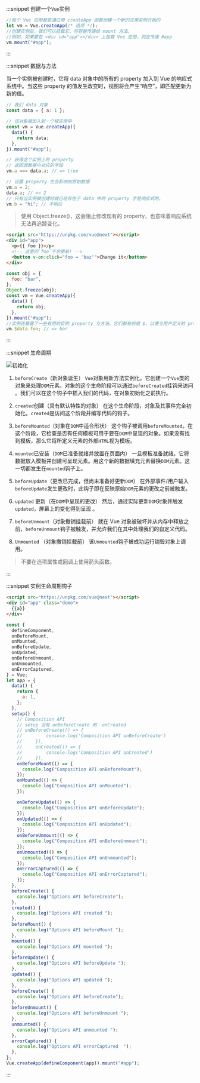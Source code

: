 :::snippet 创建一个`Vue`实例

```javascript
//每个 Vue 应用都是通过用 createApp 函数创建一个新的应用实例开始的
let vm = Vue.createApp(/* 选项 */);
//创建实例后，我们可以挂载它，将容器传递给 mount 方法。
//例如，如果要在 <div id="app"></div> 上挂载 Vue 应用，则应传递 #app
vm.mount("#app");
```

:::

:::snippet 数据与方法

当一个实例被创建时，它将 data 对象中的所有的 property 加入到 Vue 的响应式系统中。当这些 property 的值发生改变时，视图将会产生“响应”，即匹配更新为新的值。

```javascript
// 我们 data 对象
const data = { a: 1 };

// 该对象被加入到一个根实例中
const vm = Vue.createApp({
  data() {
    return data;
  },
}).mount("#app");

// 获得这个实例上的 property
// 返回源数据中对应的字段
vm.a === data.a; // => true

// 设置 property 也会影响到原始数据
vm.a = 2;
data.a; // => 2
// 只有当实例被创建时就已经存在于 data 中的 property 才是响应式的。
vm.b = "hi"; // 不响应
```

> 使用 Object.freeze()，这会阻止修改现有的 property，也意味着响应系统无法再追踪变化。

```html
<script src="https://unpkg.com/vue@next"></script>
<div id="app">
  <p>{{ foo }}</p>
  <!-- 这里的`foo`不会更新! -->
  <button v-on:click="foo = 'baz'">Change it</button>
</div>
```

```javascript
const obj = {
  foo: "bar",
};
Object.freeze(obj);
const vm = Vue.createApp({
  data() {
    return obj;
  },
}).mount("#app");
//实例还暴露了一些有用的实例 property 与方法。它们都有前缀 $，以便与用户定义的 property 区分开来。
vm.$data.foo; // => bar
```

:::

:::snippet 生命周期

![初始化](/src/assets/images/vue-life-cycle.png)

1. `beforeCreate`（新对象诞生）
   `Vue`对象用新方法实例化。它创建一个`Vue`类的对象来处理`DOM`元素。对象的这个生命阶段可以通过`beforeCreated`挂钩来访问 。我们可以在这个钩子中插入我们的代码，在对象初始化之前执行。

2. `created`创建（具有默认特性的对象）
   在这个生命阶段，对象及其事件完全初始化。`created`是访问这个阶段并编写代码的钩子。

3. `beforeMounted`（对象在`DOM`中适合形状）
   这个钩子被调用`beforeMounted`。在这个阶段，它检查是否有任何模板可用于要在`DOM`中呈现的对象。如果没有找到模板，那么它将所定义元素的外部`HTML`视为模板。

4. `mounted`已安装（`DOM`已准备就绪并放置在页面内）
   一旦模板准备就绪。它将数据放入模板并创建可呈现元素。用这个新的数据填充元素替换`DOM`元素。这一切都发生在`mounted`钩子上。

5. `beforeUpdate`（更改已完成，但尚未准备好更新`DOM`）
   在外部事件/用户输入`beforeUpdate`发生更改时，此钩子即在反映原始`DOM`元素的更改之前被触发。

6. `updated` 更新（在`DOM`中呈现的更改）
   然后，通过实际更新`DOM`对象并触发`updated`，屏幕上的变化得到呈现 。

7. `beforeUnmount`（对象撤销挂载前）
   就在 Vue 对象被破坏并从内存中释放之前，`beforeUnmount`钩子被触发，并允许我们在其中处理我们的自定义代码。

8. `Unmounted` （对象撤销挂载前）
   该`Unmounted`钩子被成功运行销毁对象上调用。

> 不要在选项属性或回调上使用箭头函数。

:::

:::snippet 实例生命周期钩子

```html
<script src="https://unpkg.com/vue@next"></script>
<div id="app" class="demo">
  {{a}}
</div>
```

```javascript
const {
  defineComponent,
  onBeforeMount,
  onMounted,
  onBeforeUpdate,
  onUpdated,
  onBeforeUnmount,
  onUnmounted,
  onErrorCaptured,
} = Vue;
let app = {
  data() {
    return {
      a: 1,
    };
  },
  setup() {
    // Composition API
    // setup 没有 onBeforeCreate 和  onCreated
    // onBeforeCreate(() => {
    //         console.log('Composition API onBeforeCreate')
    //     }),
    //     onCreated(() => {
    //         console.log('Composition API onCreated')
    //     }),
    onBeforeMount(() => {
      console.log("Composition API onBeforeMount");
    });
    onMounted(() => {
      console.log("Composition API onMounted");
    });

    onBeforeUpdate(() => {
      console.log("Composition API onBeforeUpdate");
    });
    onUpdated(() => {
      console.log("Composition API onUpdated");
    });
    onBeforeUnmount(() => {
      console.log("Composition API onBeforeUnmount");
    });
    onUnmounted(() => {
      console.log("Composition API onUnmounted");
    });
    onErrorCaptured(() => {
      console.log("Composition API onErrorCaptured");
    });
  },
  beforeCreate() {
    console.log("Options API beforeCreate");
  },
  created() {
    console.log("Options API created ");
  },
  beforeMount() {
    console.log("Options API beforeMount ");
  },
  mounted() {
    console.log("Options API mounted ");
  },
  beforeUpdate() {
    console.log("Options API beforeUpdate ");
  },
  updated() {
    console.log("Options API updated ");
  },
  beforeCreate() {
    console.log("Options API beforeCreate");
  },
  beforeUnmount() {
    console.log("Options API beforeUnmount ");
  },
  unmounted() {
    console.log("Options API unmounted ");
  },
  errorCaptured() {
    console.log("Options API errorCaptured  ");
  },
};
Vue.createApp(defineComponent(app)).mount("#app");
```

:::

